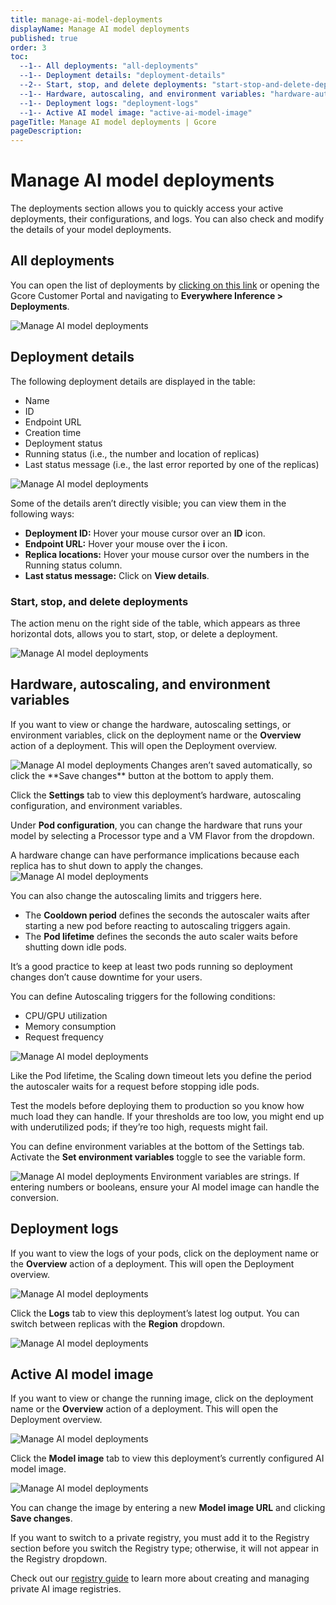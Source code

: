 ```yaml
---
title: manage-ai-model-deployments
displayName: Manage AI model deployments
published: true
order: 3
toc:
  --1-- All deployments: "all-deployments"
  --1-- Deployment details: "deployment-details"
  --2-- Start, stop, and delete deployments: "start-stop-and-delete-deployments"
  --1-- Hardware, autoscaling, and environment variables: "hardware-autoscaling-and-environment-variables"
  --1-- Deployment logs: "deployment-logs"
  --1-- Active AI model image: "active-ai-model-image"
pageTitle: Manage AI model deployments | Gcore
pageDescription: 
---
```

# Manage AI model deployments

The deployments section allows you to quickly access your active deployments, their configurations, and logs. You can also check and modify the details of your model deployments.

## All deployments

You can open the list of deployments by [clicking on this link](https://portal.gcore.com/inference-at-the-edge/deployments) or opening the Gcore Customer Portal and navigating to **Everywhere Inference > Deployments**.

<img src="https://assets.gcore.pro/docs/edge-ai/everywhere-inference/ai-models/manage-ai-model-deployments/manage-ai-model-deployments-1.png" alt="Manage AI model deployments">

## Deployment details

The following deployment details are displayed in the table:

- Name
- ID
- Endpoint URL
- Creation time
- Deployment status
- Running status (i.e., the number and location of replicas)
- Last status message (i.e., the last error reported by one of the replicas)

<img src="https://assets.gcore.pro/docs/edge-ai/everywhere-inference/ai-models/manage-ai-model-deployments/manage-ai-model-deployments-2.png" alt="Manage AI model deployments">

Some of the details aren’t directly visible; you can view them in the following ways:

- **Deployment ID:** Hover your mouse cursor over an **ID** icon.
- **Endpoint URL:** Hover your mouse over the **i** icon.
- **Replica locations:** Hover your mouse cursor over the numbers in the Running status column.
- **Last status message:** Click on **View details**.

### Start, stop, and delete deployments

The action menu on the right side of the table, which appears as three horizontal dots, allows you to start, stop, or delete a deployment.

<img src="https://assets.gcore.pro/docs/edge-ai/everywhere-inference/ai-models/manage-ai-model-deployments/manage-ai-model-deployments-3.png" alt="Manage AI model deployments">

## Hardware, autoscaling, and environment variables

If you want to view or change the hardware, autoscaling settings, or environment variables, click on the deployment name or the **Overview** action of a deployment. This will open the Deployment overview.

<img src="https://assets.gcore.pro/docs/edge-ai/everywhere-inference/ai-models/manage-ai-model-deployments/manage-ai-model-deployments-4.png" alt="Manage AI model deployments">

<alert-element type="tip" title="Tip">
Changes aren’t saved automatically, so click the **Save changes** button at the bottom to apply them.
</alert-element>

Click the **Settings** tab to view this deployment’s hardware, autoscaling configuration, and environment variables.

Under **Pod configuration**, you can change the hardware that runs your model by selecting a Processor type and a VM Flavor from the dropdown.

<alert-element type="info" title="Info">
A hardware change can have performance implications because each replica has to shut down to apply the changes.
</alert-element>

<img src="https://assets.gcore.pro/docs/edge-ai/everywhere-inference/ai-models/manage-ai-model-deployments/manage-ai-model-deployments-5.png" alt="Manage AI model deployments">

You can also change the autoscaling limits and triggers here.

- The **Cooldown period** defines the seconds the autoscaler waits after starting a new pod before reacting to autoscaling triggers again.
- The **Pod lifetime** defines the seconds the auto scaler waits before shutting down idle pods.

<alert-element type="info" title="Info">
It’s a good practice to keep at least two pods running so deployment changes don’t cause downtime for your users.
</alert-element>

You can define Autoscaling triggers for the following conditions:

- CPU/GPU utilization
- Memory consumption
- Request frequency

<img src="https://assets.gcore.pro/docs/edge-ai/everywhere-inference/ai-models/manage-ai-model-deployments/manage-ai-model-deployments-6.png" alt="Manage AI model deployments">

Like the Pod lifetime, the Scaling down timeout lets you define the period the autoscaler waits for a request before stopping idle pods.

<alert-element type="tip" title="Tip">
Test the models before deploying them to production so you know how much load they can handle. If your thresholds are too low, you might end up with underutilized pods; if they’re too high, requests might fail.
</alert-element>

You can define environment variables at the bottom of the Settings tab. Activate the **Set environment variables** toggle to see the variable form.

<img src="https://assets.gcore.pro/docs/edge-ai/everywhere-inference/ai-models/manage-ai-model-deployments/manage-ai-model-deployments-7.png" alt="Manage AI model deployments">

<alert-element type="info" title="Info">
Environment variables are strings. If entering numbers or booleans, ensure your AI model image can handle the conversion.
</alert-element>

## Deployment logs

If you want to view the logs of your pods, click on the deployment name or the **Overview** action of a deployment. This will open the Deployment overview.

<img src="https://assets.gcore.pro/docs/edge-ai/everywhere-inference/ai-models/manage-ai-model-deployments/manage-ai-model-deployments-8.png" alt="Manage AI model deployments">

Click the **Logs** tab to view this deployment’s latest log output. You can switch between replicas with the **Region** dropdown.

<img src="https://assets.gcore.pro/docs/edge-ai/everywhere-inference/ai-models/manage-ai-model-deployments/manage-ai-model-deployments-9.png" alt="Manage AI model deployments">

## Active AI model image

If you want to view or change the running image, click on the deployment name or the **Overview** action of a deployment. This will open the Deployment overview.

<img src="https://assets.gcore.pro/docs/edge-ai/everywhere-inference/ai-models/manage-ai-model-deployments/manage-ai-model-deployments-10.png" alt="Manage AI model deployments">

Click the **Model image** tab to view this deployment’s currently configured AI model image.

<img src="https://assets.gcore.pro/docs/edge-ai/everywhere-inference/ai-models/manage-ai-model-deployments/manage-ai-model-deployments-11.png" alt="Manage AI model deployments">

You can change the image by entering a new **Model image URL** and clicking **Save changes**.

If you want to switch to a private registry, you must add it to the Registry section before you switch the Registry type; otherwise, it will not appear in the Registry dropdown.

Check out our [registry guide](#_52cfozqgibz7) to learn more about creating and managing private AI image registries.
